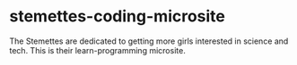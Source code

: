 stemettes-coding-microsite
==========================

The Stemettes are dedicated to getting more girls interested in science and tech. This is their learn-programming microsite.
